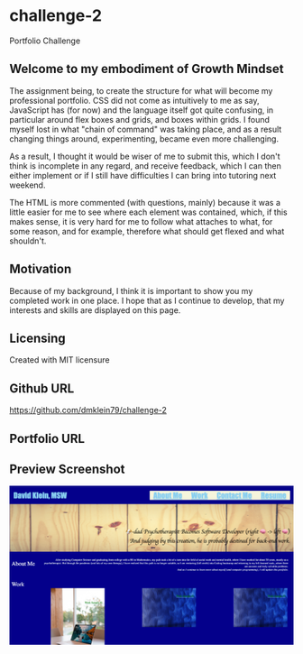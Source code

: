 # challenge-2
Portfolio Challenge

## Welcome to my embodiment of Growth Mindset
The assignment being, to create the structure for what will become my professional portfolio. CSS did not come as intuitively to me as say, JavaScript has (for now) and the language itself got quite confusing, in particular around flex boxes and grids, and boxes within grids. I found myself lost in what "chain of command" was taking place, and as a result changing things around, experimenting, became even more challenging.

As a result, I thought it would be wiser of me to submit this, which I don't think is incomplete in any regard, and receive feedback, which I can then either implement or if I still have difficulties I can bring into tutoring next weekend.

The HTML is more commented (with questions, mainly) because it was a little easier for me to see where each element was contained, which, if this makes sense, it is very hard for me to follow what attaches to what, for some reason, and for example, therefore what should get flexed and what shouldn't.

## Motivation
Because of my background, I think it is important to show you my completed work in one place. I hope that as I continue to develop, that my interests and skills are displayed on this page.

## Licensing
Created with MIT licensure

## Github URL
https://github.com/dmklein79/challenge-2

## Portfolio URL


## Preview Screenshot
![alt text](./_Users_davidklein_bootcamp_week2challenge_challenge-2_index.html.png "screenshot snippet")
